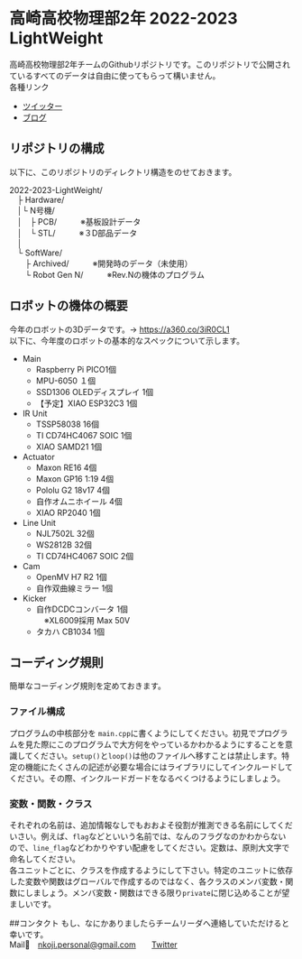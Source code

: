 # 高崎高校物理部2年 2022-2023 LightWeight
高崎高校物理部2年チームのGithubリポジトリです。このリポジトリで公開されているすべてのデータは自由に使ってもらって構いません。  
各種リンク
* [ツイッター](https://twitter.com/takataka_robo)
* [ブログ](https://robocup-zunda.hatenablog.com)
## リポジトリの構成
以下に、このリポジトリのディレクトリ構造をのせておきます。  

2022-2023-LightWeight/  
&emsp;├ Hardware/  
&emsp;│└ N号機/  
&emsp;│&emsp;├ PCB/&emsp;&emsp;&emsp;※基板設計データ  
&emsp;│&emsp;└ STL/&emsp;&emsp;&emsp;※３D部品データ   
&emsp;│  
&emsp;└ SoftWare/  
&emsp;&emsp;├ Archived/&emsp;&emsp;&emsp;※開発時のデータ（未使用）  
&emsp;&emsp;└ Robot Gen N/&emsp;&emsp;&emsp;※Rev.Nの機体のプログラム  

## ロボットの機体の概要
今年のロボットの3Dデータです。-> https://a360.co/3iR0CL1  
以下に、今年度のロボットの基本的なスペックについて示します。

* Main  
  * Raspberry Pi PICO1個
  * MPU-6050 １個
  * SSD1306 OLEDディスプレイ 1個
  * 【予定】XIAO ESP32C3 1個
* IR Unit
  * TSSP58038 16個
  * TI CD74HC4067 SOIC 1個
  * XIAO SAMD21 1個
* Actuator
  * Maxon RE16 4個
  * Maxon GP16 1:19 4個
  * Pololu G2 18v17 4個
  * 自作オムニホイール 4個
  * XIAO RP2040 1個
* Line Unit
  * NJL7502L 32個
  * WS2812B 32個
  * TI CD74HC4067 SOIC 2個
* Cam
  * OpenMV H7 R2 1個
  * 自作双曲線ミラー 1個
* Kicker
  * 自作DCDCコンバータ 1個  
&emsp;※XL6009採用 Max 50V
  * タカハ CB1034 1個
  
## コーディング規則
簡単なコーディング規則を定めておきます。  
### ファイル構成
プログラムの中核部分を `main.cpp`に書くようにしてください。初見でプログラムを見た際にこのプログラムで大方何をやっているかわかるようにすることを意識してください。`setup()`と`loop()`は他のファイルへ移すことは禁止します。特定の機能にたくさんの記述が必要な場合にはライブラリにしてインクルードしてください。その際、インクルードガードをなるべくつけるようにしましょう。

### 変数・関数・クラス
それぞれの名前は、追加情報なしでもおおよそ役割が推測できる名前にしてくだいさい。例えば、`flag`などといいう名前では、なんのフラグなのかわからないので、`line_flag`などわかりやすい配慮をしてください。定数は、原則大文字で命名してください。  
各ユニットごとに、クラスを作成するようにして下さい。特定のユニットに依存した変数や関数はグローバルで作成するのではなく、各クラスのメンバ変数・関数にしましょう。メンバ変数・関数はできる限り`private`に閉じ込めることが望ましいです。

##コンタクト
もし、なにかありましたらチームリーダへ連絡していただけると幸いです。  
Mail💌&emsp;nkoji.personal@gmail.com&emsp;&emsp;[Twitter](https://twitter.com/negi_robo)
